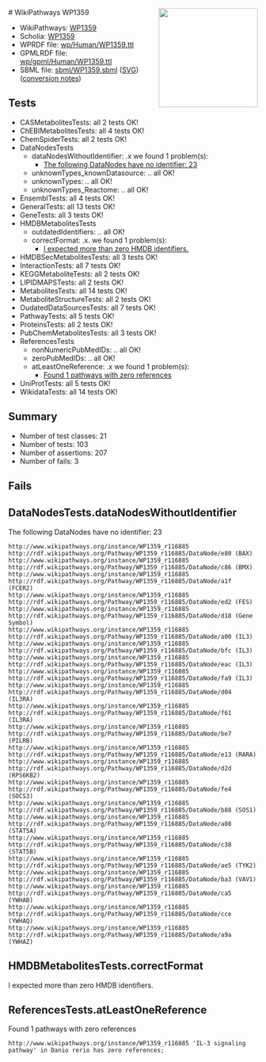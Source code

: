 <img style="float: right; width: 200px" src="../logo.png" />
# WikiPathways WP1359

* WikiPathways: [WP1359](https://identifiers.org/wikipathways:WP1359)
* Scholia: [WP1359](https://scholia.toolforge.org/wikipathways/WP1359)
* WPRDF file: [wp/Human/WP1359.ttl](../wp/Human/WP1359.ttl)
* GPMLRDF file: [wp/gpml/Human/WP1359.ttl](../wp/gpml/Human/WP1359.ttl)
* SBML file: [sbml/WP1359.sbml](../sbml/WP1359.sbml) ([SVG](../sbml/WP1359.svg)) ([conversion notes](../sbml/WP1359.txt))

## Tests
* CASMetabolitesTests: all 2 tests OK!
* ChEBIMetabolitesTests: all 4 tests OK!
* ChemSpiderTests: all 2 tests OK!
* DataNodesTests
    * dataNodesWithoutIdentifier: .x we found 1 problem(s):
        * [The following DataNodes have no identifier: 23](#8792c4b2)
    * unknownTypes_knownDatasource: .. all OK!
    * unknownTypes: .. all OK!
    * unknownTypes_Reactome: .. all OK!
* EnsemblTests: all 4 tests OK!
* GeneralTests: all 13 tests OK!
* GeneTests: all 3 tests OK!
* HMDBMetabolitesTests
    * outdatedIdentifiers: .. all OK!
    * correctFormat: .x. we found 1 problem(s):
        * [I expected more than zero HMDB identifiers.](#ad154c1e)
* HMDBSecMetabolitesTests: all 3 tests OK!
* InteractionTests: all 7 tests OK!
* KEGGMetaboliteTests: all 2 tests OK!
* LIPIDMAPSTests: all 2 tests OK!
* MetabolitesTests: all 14 tests OK!
* MetaboliteStructureTests: all 2 tests OK!
* OudatedDataSourcesTests: all 7 tests OK!
* PathwayTests: all 5 tests OK!
* ProteinsTests: all 2 tests OK!
* PubChemMetabolitesTests: all 3 tests OK!
* ReferencesTests
    * nonNumericPubMedIDs: .. all OK!
    * zeroPubMedIDs: .. all OK!
    * atLeastOneReference: .x we found 1 problem(s):
        * [Found 1 pathways with zero references](#35eb778e)
* UniProtTests: all 5 tests OK!
* WikidataTests: all 14 tests OK!


## Summary

* Number of test classes: 21
* Number of tests: 103
* Number of assertions: 207
* Number of fails: 3

## Fails

<a name="8792c4b2" />

## DataNodesTests.dataNodesWithoutIdentifier

The following DataNodes have no identifier: 23
```
http://www.wikipathways.org/instance/WP1359_r116885 http://rdf.wikipathways.org/Pathway/WP1359_r116885/DataNode/e80 (BAX)
http://www.wikipathways.org/instance/WP1359_r116885 http://rdf.wikipathways.org/Pathway/WP1359_r116885/DataNode/c86 (BMX)
http://www.wikipathways.org/instance/WP1359_r116885 http://rdf.wikipathways.org/Pathway/WP1359_r116885/DataNode/a1f (FCER2)
http://www.wikipathways.org/instance/WP1359_r116885 http://rdf.wikipathways.org/Pathway/WP1359_r116885/DataNode/ed2 (FES)
http://www.wikipathways.org/instance/WP1359_r116885 http://rdf.wikipathways.org/Pathway/WP1359_r116885/DataNode/d18 (Gene Symbol)
http://www.wikipathways.org/instance/WP1359_r116885 http://rdf.wikipathways.org/Pathway/WP1359_r116885/DataNode/a00 (IL3)
http://www.wikipathways.org/instance/WP1359_r116885 http://rdf.wikipathways.org/Pathway/WP1359_r116885/DataNode/bfc (IL3)
http://www.wikipathways.org/instance/WP1359_r116885 http://rdf.wikipathways.org/Pathway/WP1359_r116885/DataNode/eac (IL3)
http://www.wikipathways.org/instance/WP1359_r116885 http://rdf.wikipathways.org/Pathway/WP1359_r116885/DataNode/fa9 (IL3)
http://www.wikipathways.org/instance/WP1359_r116885 http://rdf.wikipathways.org/Pathway/WP1359_r116885/DataNode/d04 (IL3RA)
http://www.wikipathways.org/instance/WP1359_r116885 http://rdf.wikipathways.org/Pathway/WP1359_r116885/DataNode/f61 (IL3RA)
http://www.wikipathways.org/instance/WP1359_r116885 http://rdf.wikipathways.org/Pathway/WP1359_r116885/DataNode/be7 (PILRB)
http://www.wikipathways.org/instance/WP1359_r116885 http://rdf.wikipathways.org/Pathway/WP1359_r116885/DataNode/e13 (RARA)
http://www.wikipathways.org/instance/WP1359_r116885 http://rdf.wikipathways.org/Pathway/WP1359_r116885/DataNode/d2d (RPS6KB2)
http://www.wikipathways.org/instance/WP1359_r116885 http://rdf.wikipathways.org/Pathway/WP1359_r116885/DataNode/fe4 (SOCS3)
http://www.wikipathways.org/instance/WP1359_r116885 http://rdf.wikipathways.org/Pathway/WP1359_r116885/DataNode/b88 (SOS1)
http://www.wikipathways.org/instance/WP1359_r116885 http://rdf.wikipathways.org/Pathway/WP1359_r116885/DataNode/a08 (STAT5A)
http://www.wikipathways.org/instance/WP1359_r116885 http://rdf.wikipathways.org/Pathway/WP1359_r116885/DataNode/c38 (STAT5B)
http://www.wikipathways.org/instance/WP1359_r116885 http://rdf.wikipathways.org/Pathway/WP1359_r116885/DataNode/ae5 (TYK2)
http://www.wikipathways.org/instance/WP1359_r116885 http://rdf.wikipathways.org/Pathway/WP1359_r116885/DataNode/ba3 (VAV1)
http://www.wikipathways.org/instance/WP1359_r116885 http://rdf.wikipathways.org/Pathway/WP1359_r116885/DataNode/ca5 (YWHAB)
http://www.wikipathways.org/instance/WP1359_r116885 http://rdf.wikipathways.org/Pathway/WP1359_r116885/DataNode/cce (YWHAQ)
http://www.wikipathways.org/instance/WP1359_r116885 http://rdf.wikipathways.org/Pathway/WP1359_r116885/DataNode/a9a (YWHAZ)
```

<a name="ad154c1e" />

## HMDBMetabolitesTests.correctFormat

I expected more than zero HMDB identifiers.
<a name="35eb778e" />

## ReferencesTests.atLeastOneReference

Found 1 pathways with zero references
```
http://www.wikipathways.org/instance/WP1359_r116885 'IL-3 signaling pathway' in Danio rerio has zero references; 
```

